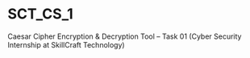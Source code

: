 # SCT_CS_1
Caesar Cipher Encryption &amp; Decryption Tool – Task 01 (Cyber Security Internship at SkillCraft Technology)
